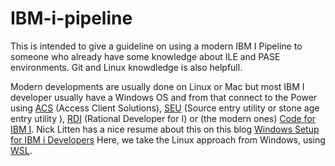 # IBM-i-pipeline
This is intended to give a guideline on using a modern IBM I Pipeline to someone who already have some knowledge about ILE and PASE environments. Git and Linux knowdledge is also helpfull.

Modern developments are usually done on Linux or Mac but most IBM I developer usually have a Windows OS and from that connect to the Power using [ACS](https://www.ibm.com/support/pages/ibm-i-access-client-solutions) (Access Client Solutions), [SEU](https://www.nicklitten.com/course/what-is-seu-source-entry-utility/) (Source entry utility or stone age entry utility ), [RDI](https://www.nicklitten.com/module/rational-developer-rdi/) (Rational Developer for I) or (the modern ones) [Code for IBM I](https://codefori.github.io/docs/). Nick Litten has a nice resume about this on this blog [
Windows Setup for IBM i Developers](https://www.nicklitten.com/windows-setup-ibm-developers/) Here, we take the Linux approach from Windows, using [WSL](https://en.wikipedia.org/wiki/Windows_Subsystem_for_Linux).


